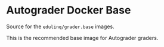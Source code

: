 # Autograder Docker Base

Source for the `edulinq/grader.base` images.

This is the recommended base image for Autograder graders.
